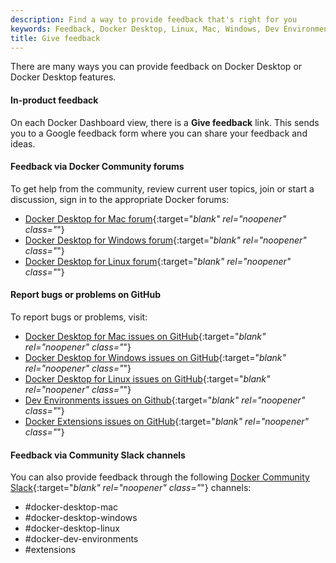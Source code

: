 ```yaml
---
description: Find a way to provide feedback that's right for you
keywords: Feedback, Docker Desktop, Linux, Mac, Windows, Dev Environments, Extensions, Community forum, bugs, problems, issues
title: Give feedback
---
```


There are many ways you can provide feedback on Docker Desktop or Docker Desktop features.

#### In-product feedback

On each Docker Dashboard view, there is a **Give feedback** link. This sends you to a Google feedback form where you can share your feedback and ideas.

#### Feedback via Docker Community forums

To get help from the community, review current user topics, join or start a
discussion, sign in to the appropriate Docker forums:

- [Docker Desktop for Mac
forum](https://forums.docker.com/c/docker-for-mac){:target="_blank" rel="noopener" class="_"}
- [Docker Desktop for Windows forum](https://forums.docker.com/c/docker-for-windows){:target="_blank" rel="noopener" class="_"}
- [Docker Desktop for Linux forum](https://forums.docker.com/c/docker-desktop-for-linux/60){:target="_blank" rel="noopener" class="_"}

#### Report bugs or problems on GitHub

To report bugs or problems, visit:
- [Docker Desktop for Mac issues on
GitHub](https://github.com/docker/for-mac/issues){:target="_blank" rel="noopener" class="_"}
- [Docker Desktop for Windows issues on GitHub](https://github.com/docker/for-win/issues){:target="_blank" rel="noopener" class="_"}
- [Docker Desktop for Linux issues on
GitHub](https://github.com/docker/desktop-linux/issues){:target="_blank" rel="noopener" class="_"}
- [Dev Environments issues on Github](https://github.com/docker/dev-environments/issues){:target="_blank" rel="noopener" class="_"}
- [Docker Extensions issues on GitHub](https://github.com/docker/extensions-sdk/issues){:target="_blank" rel="noopener" class="_"}

#### Feedback via Community Slack channels

You can also provide feedback through the following [Docker Community Slack](https://www.docker.com/community/){:target="_blank" rel="noopener" class="_"} channels:

- #docker-desktop-mac
- #docker-desktop-windows
- #docker-desktop-linux
- #docker-dev-environments
- #extensions